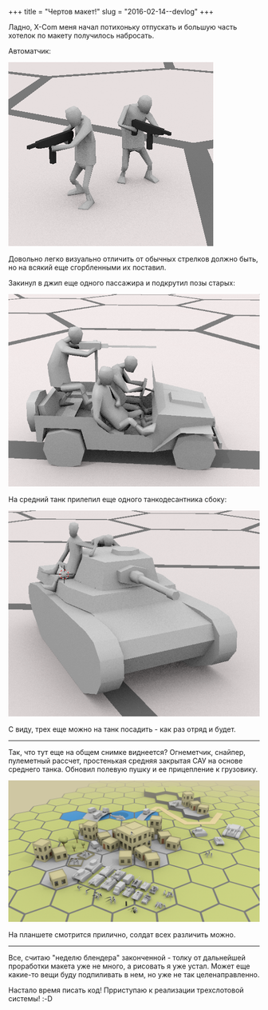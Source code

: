 +++
title = "Чертов макет!"
slug = "2016-02-14--devlog"
+++

Ладно, X-Com меня начал потихоньку отпускать и большую часть хотелок по
макету получилось набросать.

Автоматчик:

![автоматчик](submachine-gunner.png)

Довольно легко визуально отличить от обычных стрелков должно быть, но на
всякий еще сгорбленными их поставил.

Закинул в джип еще одного пассажира и подкрутил позы старых:

![пассажиры в джипе](draft-jeep-1.png)

На средний танк прилепил еще одного танкодесантника сбоку:

![вальяжно-боковой танкодесантник](tankodesant.png)

С виду, трех еще можно на танк посадить - как раз отряд и будет.

------------------------------------------------------------------------

Так, что тут еще на общем снимке виднеется? Огнеметчик, снайпер,
пулеметный рассчет, простенькая средняя закрытая САУ на основе среднего
танка. Обновил полевую пушку и ее прицепление к грузовику.

![более свежий общий снимок](big-draft.png)

На планшете смотрится прилично, солдат всех различить можно.

------------------------------------------------------------------------

Все, считаю "неделю блендера" законченной - толку от дальнейшей
проработки макета уже не много, а рисовать я уже устал. Может еще
какие-то вещи буду подпиливать в нем, но уже не так целенаправленно.

Настало время писать код! Прриступаю к реализации трехслотовой системы! :-D

